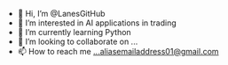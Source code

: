 - 👋 Hi, I’m @LanesGitHub
- 👀 I’m interested in AI applications in trading
- 🌱 I’m currently learning Python
- 💞️ I’m looking to collaborate on ...
- 📫 How to reach me ...aliasemailaddress01@gmail.com

<!---
LanesGitHub/LanesGitHub is a ✨ special ✨ repository because its `README.md` (this file) appears on your GitHub profile.
You can click the Preview link to take a look at your changes.
--->
